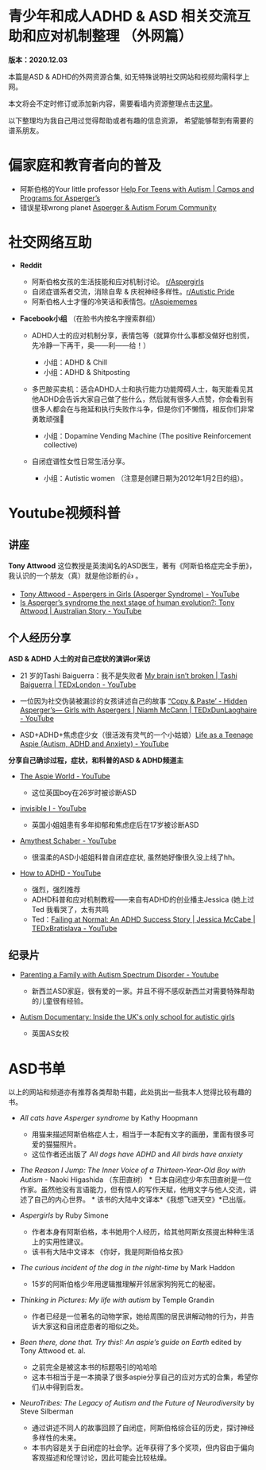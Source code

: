 青少年和成人ADHD & ASD 相关交流互助和应对机制整理 （外网篇）
====
**版本：2020.12.03**

本篇是ASD & ADHD的外网资源合集, 如无特殊说明社交网站和视频均需科学上网。

本文将会不定时修订或添加新内容，需要看墙内资源整理点击[这里](https://github.com/inimicalself/neurodivergent_resourcesCN/blob/master/ND_resourcesCN.md)。

以下整理均为我自己用过觉得帮助或者有趣的信息资源， 希望能够帮到有需要的谱系朋友。

# **偏家庭和教育者向的普及**
* 阿斯伯格的Your little professor [Help For Teens with Autism | Camps and Programs for Asperger’s](https://www.yourlittleprofessor.com/)
* 错误星球wrong planet [Asperger & Autism Forum Community](https://wrongplanet.net/)

# **社交网络互助**
* **Reddit**
	* 阿斯伯格女孩的生活技能和应对机制讨论。 [r/Aspergirls](https://www.reddit.com/r/aspergirls/)
	* 自闭症谱系者交流，消除自卑 & 庆祝神经多样性。[r/Autistic Pride](https://www.reddit.com/r/AutisticPride/)
	* 阿斯伯格人士才懂的冷笑话和表情包。[r/Aspiememes](https://www.reddit.com/r/aspiememes/)

* **Facebook小组**
（在脸书内按名字搜索群组）
	* ADHD人士的应对机制分享，表情包等（就算你什么事都没做好也别慌，先冷静一下再干，奥——利——给！）
		* 小组：ADHD & Chill
		* 小组：ADHD & Shitposting
		
	* 多巴胺买卖机：适合ADHD人士和执行能力功能障碍人士，每天能看见其他ADHD会告诉大家自己做了些什么，然后就有很多人点赞，你会看到有很多人都会在与拖延和执行失败作斗争，但是你们不懒惰，相反你们非常勇敢顽强💪
		* 小组：Dopamine Vending Machine (The positive Reinforcement collective)	
		
	* 自闭症谱性女性日常生活分享。
		* 小组：Autistic women （注意是创建日期为2012年1月2日的组）。
		
# **Youtube视频科普**
## 讲座
**Tony Attwood**
这位教授是英澳闻名的ASD医生，著有《阿斯伯格症完全手册》，我认识的一个朋友（真）就是他诊断的👍 。
*  [Tony Attwood - Aspergers in Girls (Asperger Syndrome) - YouTube](https://www.youtube.com/watch?v=wfOHnt4PMFo&t=548s)
*  [Is Asperger’s syndrome the next stage of human evolution?: Tony Attwood | Australian Story - YouTube](https://www.youtube.com/watch?v=vdQDvLXLqiM)

## 个人经历分享
 **ASD & ADHD 人士的对自己症状的演讲or采访**
* 21 岁的Tashi Baiguerra：我不是失败者 [My brain isn’t broken | Tashi Baiguerra | TEDxLondon - YouTube](https://www.youtube.com/watch?v=D8j1fcQiyBU) 
		
* 一位因为社交伪装被漏诊的女孩讲述自己的故事 [“Copy & Paste’ - Hidden Asperger’s— Girls with Aspergers | Niamh McCann | TEDxDunLaoghaire - YouTube](https://www.youtube.com/watch?v=QY2ctCuTWPw&t=30s)

* ASD+ADHD+焦虑症少女（很活泼有灵气的一个小姑娘）[Life as a Teenage Aspie (Autism, ADHD and Anxiety) - YouTube](https://www.youtube.com/watch?v=D4Hapmm9YiY) 
	
**分享自己确诊过程，症状，和科普的ASD & ADHD频道主**
*  [The Aspie World - YouTube](https://www.youtube.com/user/AspieWorld1)
	*  这位英国boy在26岁时被诊断ASD 

* [invisible I - YouTube](https://www.youtube.com/channel/UC2_a05o1pW4fr9SzlyMv8OA)
	* 英国小姐姐患有多年抑郁和焦虑症后在17岁被诊断ASD 
	
* [Amythest Schaber - YouTube](https://www.youtube.com/user/neurowonderful)
	* 很温柔的ASD小姐姐科普自闭症症状, 虽然她好像很久没上线了hh。

* [How to ADHD - YouTube](https://www.youtube.com/channel/UC-nPM1_kSZf91ZGkcgy_95Q)
	* 强烈，强烈推荐
	* ADHD科普和应对机制教程——来自有ADHD的创业播主Jessica (她上过Ted 我看哭了，太有共鸣  
	* Ted：[Failing at Normal: An ADHD Success Story | Jessica McCabe | TEDxBratislava - YouTube](https://www.youtube.com/watch?v=JiwZQNYlGQI)

## 纪录片

* [Parenting a Family with Autism Spectrum Disorder - Youtube](https://www.youtube.com/watch?v=uBWCY0yF_5g)
	* 新西兰ASD家庭，很有爱的一家。并且不得不感叹新西兰对需要特殊帮助的儿童很有经验。
	
* [Autism Documentary: Inside the UK's only school for autistic girls](https://www.youtube.com/watch?v=Iy3jYIqRIJg)
	* 英国AS女校
		
# **ASD书单**
以上的网站和频道亦有推荐各类帮助书籍，此处挑出一些我本人觉得比较有趣的书。

 * *All cats have Asperger syndrome* by Kathy Hoopmann
	* 用猫来描述阿斯伯格症人士，相当于一本配有文字的画册，里面有很多可爱的猫猫照片。
	* 这位作者还出版了 *All dogs have ADHD*  and *All birds have anxiety*
	
 * *The Reason I Jump: The Inner Voice of a Thirteen-Year-Old Boy with Autism* -  Naoki Higashida （东田直树）
		* 日本自闭症少年东田直树是一位作家。虽然他没有言语能力，但有惊人的写作天赋，他用文字与他人交流，讲述了自己的内心世界。
		* 该书的大陆中文译本*《我想飞进天空》*已出版。
		
* *Aspergirls* by Ruby Simone 
	* 作者本身有阿斯伯格，本书她用个人经历，给其他阿斯女孩提出种种生活上的实用性建议。
	* 该书有大陆中文译本 《你好，我是阿斯伯格女孩》

* *The curious incident of the dog in the night-time*  by Mark Haddon
	* 15岁的阿斯伯格少年用逻辑推理解开邻居家狗狗死亡的秘密。
	
* *Thinking in Pictures: My life with autism* by Temple Grandin
	* 作者已经是一位著名的动物学家，她给周围的居民讲解动物的行为，并告诉大家这和自闭症患者的相似之处。
	
* *Been there, done that. Try this!: An aspie’s guide on Earth* edited by Tony Attwood et. al. 
	* 之前完全是被这本书的标题吸引的哈哈哈
	* 这本书相当于是一本摘录了很多aspie分享自己的应对方式的合集，希望你们从中得到启发。

* *NeuroTribes: The Legacy of Autism and the Future of Neurodiversity* by  Steve Silberman
	* 通过讲述不同人的故事回顾了自闭症，阿斯伯格综合征的历史，探讨神经多样性的未来。
	* 本书内容是关于自闭症的社会学。近年获得了多个奖项，但内容由于偏向客观描述和伦理讨论，因此可能会比较枯燥。
	
